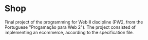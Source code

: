 # Shop
Final project of the programming for Web II discipline (PW2, from the Portuguese "Progamação para Web 2"). The project consisted of implementing an ecommerce, according to the specification file.
